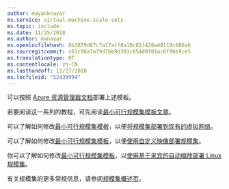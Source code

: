 ```yaml
---
author: mayanknayar
ms.service: virtual-machine-scale-sets
ms.topic: include
ms.date: 11/25/2018
ms.author: manayar
ms.openlocfilehash: 8b3879d87c7a17aff0a10c81f428a48119c606a6
ms.sourcegitcommit: c61c98a7a79d7bb9d301c654d0f01ac6f9bb9ce5
ms.translationtype: HT
ms.contentlocale: zh-CN
ms.lasthandoff: 11/27/2018
ms.locfileid: "52439994"
---
```

可以按照 [Azure 资源管理器文档](../articles/azure-resource-manager/resource-group-template-deploy.md)部署上述模板。

若要阅读这一系列的教程，可先阅读[最小可行规模集模板文章](../articles/virtual-machine-scale-sets/virtual-machine-scale-sets-mvss-start.md)。

可以了解如何修改[最小可行规模集模板](../articles/virtual-machine-scale-sets/virtual-machine-scale-sets-mvss-start.md)，以便[将规模集部署到现有的虚拟网络](../articles/virtual-machine-scale-sets/virtual-machine-scale-sets-mvss-existing-vnet.md)。

可以了解如何修改[最小可行规模集模板](../articles/virtual-machine-scale-sets/virtual-machine-scale-sets-mvss-start.md)，以便[使用自定义映像部署规模集](../articles/virtual-machine-scale-sets/virtual-machine-scale-sets-mvss-custom-image.md)。

你可以了解如何修改[最小可行规模集模板](../articles/virtual-machine-scale-sets/virtual-machine-scale-sets-mvss-start.md)，以[使用基于来宾的自动缩放部署 Linux 规模集](../articles/virtual-machine-scale-sets/virtual-machine-scale-sets-mvss-guest-based-autoscale-linux.md)。

有关规模集的更多常规信息，请参阅[规模集概述页](../articles/virtual-machine-scale-sets/virtual-machine-scale-sets-overview.md)。
